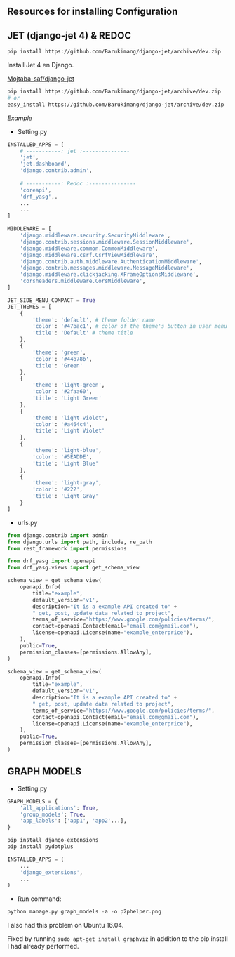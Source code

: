 ## Resources for installing Configuration

## JET (django-jet 4) & REDOC

```bash
pip install https://github.com/Barukimang/django-jet/archive/dev.zip
```

Install Jet 4 en Django.

[Mojtaba-saf/django-jet](https://github.com/Mojtaba-saf/django-jet)

```bash
pip install https://github.com/Barukimang/django-jet/archive/dev.zip
# or
easy_install https://github.com/Barukimang/django-jet/archive/dev.zip
```

_Example_


* Setting.py

```python
INSTALLED_APPS = [
    # -----------: jet :---------------
    'jet',
    'jet.dashboard',
    'django.contrib.admin',
    
    # -----------: Redoc :---------------
    'coreapi', 
    'drf_yasg',.
    ...
    ...
]
```

```python
MIDDLEWARE = [
    'django.middleware.security.SecurityMiddleware',
    'django.contrib.sessions.middleware.SessionMiddleware',
    'django.middleware.common.CommonMiddleware',
    'django.middleware.csrf.CsrfViewMiddleware',
    'django.contrib.auth.middleware.AuthenticationMiddleware',
    'django.contrib.messages.middleware.MessageMiddleware',
    'django.middleware.clickjacking.XFrameOptionsMiddleware',
    'corsheaders.middleware.CorsMiddleware',
]
```

```python
JET_SIDE_MENU_COMPACT = True
JET_THEMES = [
    {
        'theme': 'default', # theme folder name
        'color': '#47bac1', # color of the theme's button in user menu
        'title': 'Default' # theme title
    },
    {
        'theme': 'green',
        'color': '#44b78b',
        'title': 'Green'
    },
    {
        'theme': 'light-green',
        'color': '#2faa60',
        'title': 'Light Green'
    },
    {
        'theme': 'light-violet',
        'color': '#a464c4',
        'title': 'Light Violet'
    },
    {
        'theme': 'light-blue',
        'color': '#5EADDE',
        'title': 'Light Blue'
    },
    {
        'theme': 'light-gray',
        'color': '#222',
        'title': 'Light Gray'
    }
]
```

* urls.py

```python
from django.contrib import admin
from django.urls import path, include, re_path
from rest_framework import permissions

from drf_yasg import openapi
from drf_yasg.views import get_schema_view
```

```python
schema_view = get_schema_view(
    openapi.Info(
        title="example",
        default_version='v1',
        description="It is a example API created to" + 
        " get, post, update data related to project",
        terms_of_service="https://www.google.com/policies/terms/",
        contact=openapi.Contact(email="email.com@gmail.com"),
        license=openapi.License(name="example_enterprice"),
    ),
    public=True,
    permission_classes=[permissions.AllowAny],
)
```

```python
schema_view = get_schema_view(
    openapi.Info(
        title="example",
        default_version='v1',
        description="It is a example API created to" + 
        " get, post, update data related to project",
        terms_of_service="https://www.google.com/policies/terms/",
        contact=openapi.Contact(email="email.com@gmail.com"),
        license=openapi.License(name="example_enterprice"),
    ),
    public=True,
    permission_classes=[permissions.AllowAny],
)
```


## GRAPH MODELS

* Setting.py 

```python
GRAPH_MODELS = {
    'all_applications': True,
    'group_models': True,
    'app_labels': ['app1', 'app2'...],
}
```

```python
pip install django-extensions
pip install pydotplus
```

```python
INSTALLED_APPS = (
    ...
    'django_extensions',
    ...
)
```

* Run command:

```python
python manage.py graph_models -a -o p2phelper.png
```

I also had this problem on Ubuntu 16.04.

Fixed by running `sudo apt-get install graphviz` in addition to the pip install I had already performed.
